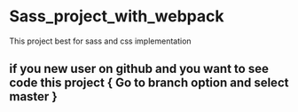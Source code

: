 # Sass_project_with_webpack
This project best for sass and css implementation

## if you new user on github and you want to see code this project { Go to branch option and select master }

